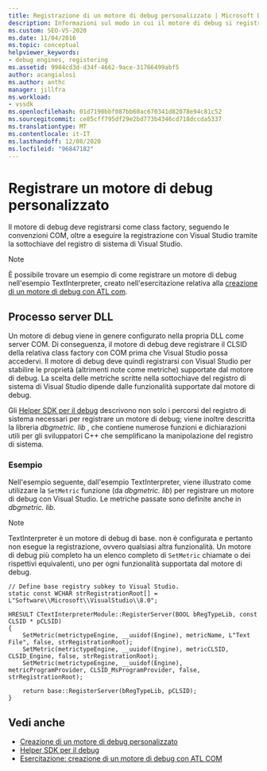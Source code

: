 ```yaml
---
title: Registrazione di un motore di debug personalizzato | Microsoft Docs
description: Informazioni sul modo in cui il motore di debug si registra come class factory, seguendo le convenzioni COM e registrandosi con Visual Studio tramite il registro di sistema.
ms.custom: SEO-VS-2020
ms.date: 11/04/2016
ms.topic: conceptual
helpviewer_keywords:
- debug engines, registering
ms.assetid: 9984cd3d-d34f-4662-9ace-31766499abf5
author: acangialosi
ms.author: anthc
manager: jillfra
ms.workload:
- vssdk
ms.openlocfilehash: 01d7190bbf087bb60ac670341d82078e94c81c52
ms.sourcegitcommit: ce85cff795df29e2bd773b4346cd718dccda5337
ms.translationtype: MT
ms.contentlocale: it-IT
ms.lasthandoff: 12/08/2020
ms.locfileid: "96847182"
---
```

# <a name="register-a-custom-debug-engine"></a>Registrare un motore di debug personalizzato
Il motore di debug deve registrarsi come class factory, seguendo le convenzioni COM, oltre a eseguire la registrazione con Visual Studio tramite la sottochiave del registro di sistema di Visual Studio.

> [!NOTE]
> È possibile trovare un esempio di come registrare un motore di debug nell'esempio TextInterpreter, creato nell'esercitazione relativa alla [creazione di un motore di debug con ATL com](/previous-versions/bb147024(v=vs.90)).

## <a name="dll-server-process"></a>Processo server DLL
 Un motore di debug viene in genere configurato nella propria DLL come server COM. Di conseguenza, il motore di debug deve registrare il CLSID della relativa class factory con COM prima che Visual Studio possa accedervi. Il motore di debug deve quindi registrarsi con Visual Studio per stabilire le proprietà (altrimenti note come metriche) supportate dal motore di debug. La scelta delle metriche scritte nella sottochiave del registro di sistema di Visual Studio dipende dalle funzionalità supportate dal motore di debug.

 Gli [Helper SDK per il debug](../../extensibility/debugger/reference/sdk-helpers-for-debugging.md) descrivono non solo i percorsi del registro di sistema necessari per registrare un motore di debug; viene inoltre descritta la libreria *dbgmetric. lib* , che contiene numerose funzioni e dichiarazioni utili per gli sviluppatori C++ che semplificano la manipolazione del registro di sistema.

### <a name="example"></a>Esempio
 Nell'esempio seguente, dall'esempio TextInterpreter, viene illustrato come utilizzare la `SetMetric` funzione (da *dbgmetric. lib*) per registrare un motore di debug con Visual Studio. Le metriche passate sono definite anche in *dbgmetric. lib*.

> [!NOTE]
> TextInterpreter è un motore di debug di base. non è configurata e pertanto non esegue la registrazione, ovvero qualsiasi altra funzionalità. Un motore di debug più completo ha un elenco completo di `SetMetric` chiamate o dei rispettivi equivalenti, uno per ogni funzionalità supportata dal motore di debug.

```
// Define base registry subkey to Visual Studio.
static const WCHAR strRegistrationRoot[] = L"Software\\Microsoft\\VisualStudio\\8.0";

HRESULT CTextInterpreterModule::RegisterServer(BOOL bRegTypeLib, const CLSID * pCLSID)
{
    SetMetric(metrictypeEngine, __uuidof(Engine), metricName, L"Text File", false, strRegistrationRoot);
    SetMetric(metrictypeEngine, __uuidof(Engine), metricCLSID, CLSID_Engine, false, strRegistrationRoot);
    SetMetric(metrictypeEngine, __uuidof(Engine), metricProgramProvider, CLSID_MsProgramProvider, false, strRegistrationRoot);

    return base::RegisterServer(bRegTypeLib, pCLSID);
}
```

## <a name="see-also"></a>Vedi anche
- [Creazione di un motore di debug personalizzato](../../extensibility/debugger/creating-a-custom-debug-engine.md)
- [Helper SDK per il debug](../../extensibility/debugger/reference/sdk-helpers-for-debugging.md)
- [Esercitazione: creazione di un motore di debug con ATL COM](/previous-versions/bb147024(v=vs.90))